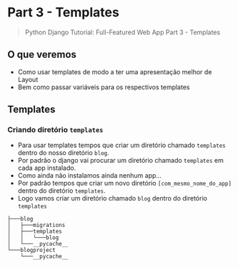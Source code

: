 # Part 3 - Templates
> Python Django Tutorial: Full-Featured Web App Part 3 - Templates

## O que veremos
- Como usar templates de modo a ter uma apresentação melhor de Layout
- Bem como passar variáveis para os respectivos templates

## Templates

### Criando diretório ```templates```
- Para usar templates tempos que criar um diretório chamado ```templates``` dentro do nosso diretório ```blog```.
- Por padrão o django vai procurar um diretório chamado ```templates``` em cada app instalado.
- Como ainda não instalamos ainda nenhum app...
- Por padrão tempos que criar um novo diretório ```[com_mesmo_nome_do_app]``` dentro do diretório ```templates```.
- Logo vamos criar um  diretório chamado ```blog``` dentro do diretório ```templates```

```
├───blog
│   ├───migrations
│   ├───templates
│   │   └───blog
│   └───__pycache__
└───blogproject
    └───__pycache__
```





